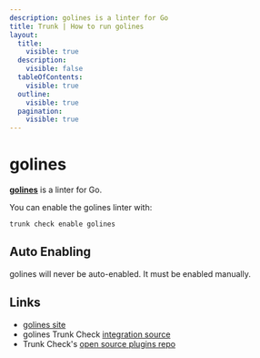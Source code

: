 ```yaml
---
description: golines is a linter for Go
title: Trunk | How to run golines
layout:
  title:
    visible: true
  description:
    visible: false
  tableOfContents:
    visible: true
  outline:
    visible: true
  pagination:
    visible: true
---
```


# golines

[**golines**](https://pkg.go.dev/github.com/segmentio/golines) is a linter for Go.

You can enable the golines linter with:

```shell
trunk check enable golines
```

## Auto Enabling

golines will never be auto-enabled. It must be enabled manually.





## Links

- [golines site](https://pkg.go.dev/github.com/segmentio/golines)
- golines Trunk Check [integration source](https://github.com/trunk-io/plugins/tree/main/linters/golines)
- Trunk Check's [open source plugins repo](https://github.com/trunk-io/plugins/tree/main)
